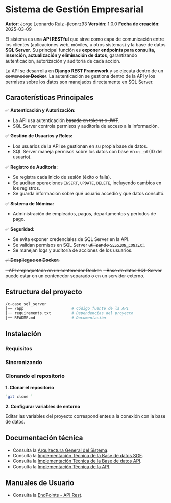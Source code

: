 
# Sistema de Gestión Empresarial

**Autor**: Jorge Leonardo Ruiz -jleonrz93
**Versión**: 1.0.0
**Fecha de creación**: 2025-03-09

El sistema es una **API RESTful** que sirve como capa de comunicación entre los clientes (aplicaciones web, móviles, u otros sistemas) y la base de datos **SQL Server**. Su principal función es **exponer endpoints para consulta, inserción, actualización y eliminación de datos**, garantizando autenticación, autorización y auditoría de cada acción.

La API se desarrolla en **Django REST Framework** ~~y se ejecuta dentro de un contenedor **Docker**~~. La autenticación se gestiona dentro de la API y los permisos sobre los datos son manejados directamente en SQL Server.
## Características Principales 

✅ **Autenticación y Autorización:**

- La API usa autenticación ~~basada en tokens o JWT~~.
- SQL Server controla permisos y auditoría de acceso a la información.

✅ **Gestión de Usuarios y Roles:**

- Los usuarios de la API se gestionan en su propia base de datos.
- SQL Server maneja permisos sobre los datos con base en `us_id` (ID del usuario).

✅ **Registro de Auditoría:**

- Se registra cada inicio de sesión (éxito o falla).
- Se auditan operaciones `INSERT`, `UPDATE`, `DELETE`, incluyendo cambios en los registros.
- Se guarda información sobre qué usuario accedió y qué datos consultó.

✅ **Sistema de Nómina:**

- Administración de empleados, pagos, departamentos y períodos de pago.

✅ **Seguridad:**

- Se evita exponer credenciales de SQL Server en la API.
- Se validan permisos en SQL Server ~~utilizando `SESSION_CONTEXT`~~.
- Se manejan logs y auditoría de acciones de los usuarios.

~~✅ **Despliegue en Docker:**~~

~~- API empaquetada en un contenedor Docker.~~
~~- Base de datos SQL Server puede estar en un contenedor separado o en un servidor externo.~~

## Estructura del proyecto

```bash
/c-case_sql_server
│── /app                     # Código fuente de la API
│── requirements.txt         # Dependencias del proyecto
│── README.md                # Documentación

```
## Instalación

### Requisitos


### Sincronizando


### Clonando el repositorio

**1. Clonar el repositorio**

```bash
`git clone `
```
**2. Configurar variables de entorno**

Editar las variables del proyecto correspondientes a la conexión con la base de datos.

## Documentación técnica

- Consulta la [Arquitectura General del Sistema](docs/Arquitectura%20General%20del%20Sistema.md). 
- Consulta la [Implementación Técnica de la Base de datos SGE](Doc_BD_SCPNOM.md).
- Consulta la [Implementación Técnica de la Base de datos API](docs/IT%20-%20BD%20API.md).
- Consulta la [Implementación Técnica de la API](docs/IT%20-%20BD%20API.md).

## Manuales de Usuario

- Consulta la [EndPoints - API Rest](docs/EndPoints%20-%20API%20Rest.md). 
